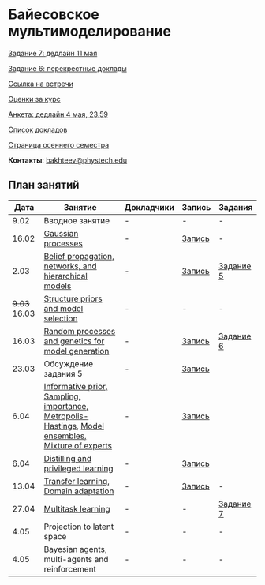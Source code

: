 # Байесовское мультимоделирование

[Задание 7: дедлайн 11 мая](task7/readme.md) 


[Задание 6: перекрестные доклады](cross_talks/task6.md) 

[Ссылка на встречи](https://m1p.org/go_zoom2)

[Оценки за курс](eval.md)

[Анкета: дедлайн 4 мая, 23.59](https://docs.google.com/forms/d/e/1FAIpQLScPuaE9S5tWmqmE4S-wg-uXCm4E8vp0yhJ2k3QfBCvhDp62Zg/viewform?usp=sf_link)

[Список докладов](talks.md)

[Страница осеннего семестра](main_fall_21.md)

**Контакты**: bakhteev@phystech.edu

## План занятий
|Дата|Занятие|Докладчики|Запись| Задания |
| --- | --- | --- | --- | --- |
| 9.02 | Вводное занятие | -  | - | - |
| 16.02 | [Gaussian processes](slides/slides_12_gp.pdf) | - | [Запись](https://youtu.be/mxJQ6CwPECo) | - | 
| 2.03 | [Belief propagation, networks, and hierarchical models](slides/slides_13_hier.pdf)  | -  | [Запись](https://youtu.be/Q2na4zphieI) | [Задание 5](task5) |
| ~~9.03~~ 16.03 | [Structure priors and model selection](slides/slides14_struct.pdf) | -  | - | - |
| 16.03 | [Random processes and genetics for model generation](slides/slides15_evo.pdf) | -  | [Запись](https://www.youtube.com/watch?v=HK8hbSMKiMo) | [Задание 6](task6) |
| 23.03 | Обсуждение задания 5 | - | [Запись](https://www.youtube.com/watch?v=AcnA6hSC4Pk) |
| 6.04 | [Informative prior, Sampling, importance, Metropolis-Hastings](slides/slides16_mc.pdf), [Model ensembles, Mixture of experts](slides/slides17_ens.pdf) | - | [Запись](https://www.youtube.com/watch?v=kRzf0jDIbV8) |
| 6.04 | [Distilling and privileged learning](slides/slides18_dist.pdf) | - |  [Запись](https://www.youtube.com/watch?v=F1yWOyMJnF4) |
| 13.04 | [Transfer learning, Domain adaptation](slides/slides19_transfer.pdf) | -  | [Запись](https://www.youtube.com/watch?v=JuaUTU14EK4) | - |
| 27.04| [Multitask learning](slides/mtask.pdf) | -  | - | [Задание 7](task7) |
| 4.05 | Projection to latent space | -  | - | - |
| 4.05 | Bayesian agents, multi-agents and reinforcement | -  | - | - |


